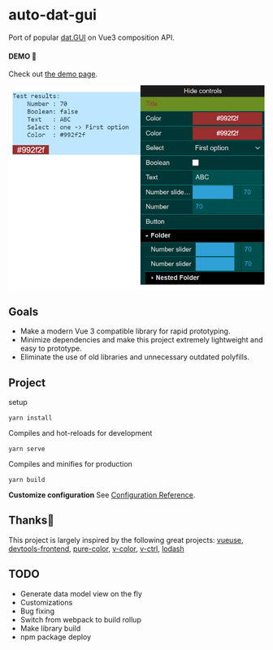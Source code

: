 # auto-dat-gui

Port of popular [dat.GUI](https://github.com/dataarts/dat.gui) on Vue3 composition API.

#### DEMO 👀
Check out [the demo page](https://maxzz.github.io/auto-dat-gui/).

![](src/assets/previews/preview-2020-11-15_21-24-52.png)

## Goals

* Make a modern Vue 3 compatible library for rapid prototyping.
* Minimize dependencies and make this project extremely lightweight and easy to prototype.
* Eliminate the use of old libraries and unnecessary outdated polyfills.

## Project
setup
```
yarn install
```

Compiles and hot-reloads for development
```
yarn serve
```

Compiles and minifies for production
```
yarn build
```

<b>Customize configuration</b>
See [Configuration Reference](https://cli.vuejs.org/config/).

## Thanks🥑

This project is largely inspired by the following great projects: [vueuse](https://github.com/antfu/vueuse), [devtools-frontend](https://github.com/ChromeDevTools/devtools-frontend), [pure-color](https://github.com/WickyNilliams/pure-color), [v-color](https://github.com/v-comp/v-color), [v-ctrl](https://github.com/v-comp/v-ctrl), [lodash](https://github.com/lodash/lodash)

## TODO

* Generate data model view on the fly
* Customizations
* Bug fixing
* Switch from webpack to build rollup
* Make library build
* npm package deploy